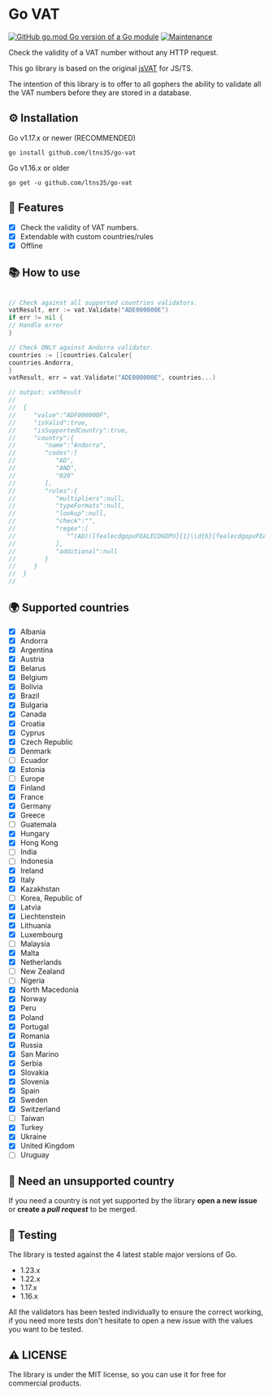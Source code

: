 # Go VAT

[![GitHub go.mod Go version of a Go module](https://img.shields.io/github/go-mod/go-version/gomods/athens.svg)](https:/github.com/ltns35/go-vat)
[![Maintenance](https://img.shields.io/badge/Maintained-yes-green.svg)](https:/github.com/ltns35/go-vat/graphs/commit-activity)

Check the validity of a VAT number without any HTTP request.

This go library is based on the original [jsVAT](https://github.com/se-panfilov/jsvat) for JS/TS.

The intention of this library is to offer to all gophers the ability to validate all the VAT numbers before they are
stored in a database.

## :gear: Installation

Go v1.17.x or newer (RECOMMENDED)

```
go install github.com/ltns35/go-vat
```

Go v1.16.x or older

```
go get -u github.com/ltns35/go-vat
```

## :dart: Features

- [x] Check the validity of VAT numbers.
- [x] Extendable with custom countries/rules
- [x] Offline

## :books: How to use

```go

// Check against all supported countries validators.
vatResult, err := vat.Validate("ADE000000E")
if err != nil {
// Handle error
}

// Check ONLY against Andorra validator.
countries := []countries.Calculer{
countries.Andorra,
}
vatResult, err = vat.Validate("ADE000000E", countries...)

// output: vatResult
//
//	{
//	   "value":"ADF000000F",
//	   "isValid":true,
//	   "isSupportedCountry":true,
//	   "country":{
//	      "name":"Andorra",
//	      "codes":[
//	         "AD",
//	         "AND",
//	         "020"
//	      ],
//	      "rules":{
//	         "multipliers":null,
//	         "typeFormats":null,
//	         "lookup":null,
//	         "check":"",
//	         "regex":[
//	            "^(AD)([fealecdgopuFEALECDGOPU]{1}\\d{6}[fealecdgopuFEALECDGOPU]{1})$"
//	         ],
//	         "additional":null
//	      }
//	   }
//	}
//

```

## :earth_africa: Supported countries

- [x] Albania
- [x] Andorra
- [x] Argentina
- [x] Austria
- [x] Belarus
- [x] Belgium
- [x] Bolivia
- [x] Brazil
- [x] Bulgaria
- [x] Canada
- [x] Croatia
- [x] Cyprus
- [x] Czech Republic
- [x] Denmark
- [ ] Ecuador
- [x] Estonia
- [ ] Europe
- [x] Finland
- [x] France
- [x] Germany
- [x] Greece
- [ ] Guatemala
- [x] Hungary
- [x] Hong Kong
- [ ] India
- [ ] Indonesia
- [x] Ireland
- [x] Italy
- [x] Kazakhstan
- [ ] Korea, Republic of
- [x] Latvia
- [x] Liechtenstein
- [x] Lithuania
- [x] Luxembourg
- [ ] Malaysia
- [x] Malta
- [x] Netherlands
- [ ] New Zealand
- [ ] Nigeria
- [x] North Macedonia
- [x] Norway
- [x] Peru
- [x] Poland
- [x] Portugal
- [x] Romania
- [x] Russia
- [x] San Marino
- [x] Serbia
- [x] Slovakia
- [x] Slovenia
- [x] Spain
- [x] Sweden
- [x] Switzerland
- [ ] Taiwan
- [x] Turkey
- [x] Ukraine
- [x] United Kingdom
- [ ] Uruguay

## :compass: Need an unsupported country

If you need a country is not yet supported by the library **open a new issue** or **create a _pull request_** to be
merged.

## :test_tube: Testing

The library is tested against the 4 latest stable major versions of Go.

- 1.23.x
- 1.22.x
- 1.17.x
- 1.16.x

All the validators has been tested individually to ensure the correct working, if you need more tests don't hesitate to
open a new issue with the values you want to be tested.

## :warning: LICENSE

The library is under the MIT license, so you can use it for free for commercial products.
